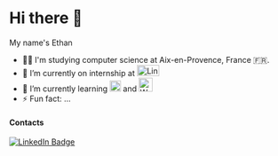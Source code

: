 # Hi there 👋

My name's Ethan

- 👨‍🎓 I'm studying computer science at Aix-en-Provence, France 🇫🇷.
- 🔭 I’m currently on internship at [<img width="40" height="20" src="https://www.logicielsminiers.ca/file/si2187378/logo-Coralis_fond-transparent-fi33331888x201.png" alt="LinkedIn">](https://www.logicielsminiers.ca/accueil)
- 🌱 I’m currently learning <img width="20" height="20" src="https://upload.wikimedia.org/wikipedia/commons/thumb/0/0d/C_Sharp_wordmark.svg/1200px-C_Sharp_wordmark.svg.png" alt="C#"> and <img width="25" height="25" src="https://themanis.fr/wp-content/uploads/2020/05/wpf.png" alt="WPF">
- ⚡ Fun fact: ...

#### Contacts
<div id="badges">
  <a href="https://www.linkedin.com/in/ethan-testa-54015415b/">
  <img src="https://img.shields.io/badge/LinkedIn-blue?style=for-the-badge&logo=linkedin&logoColor=white" alt="LinkedIn Badge"/>
   <a/>
</div>

